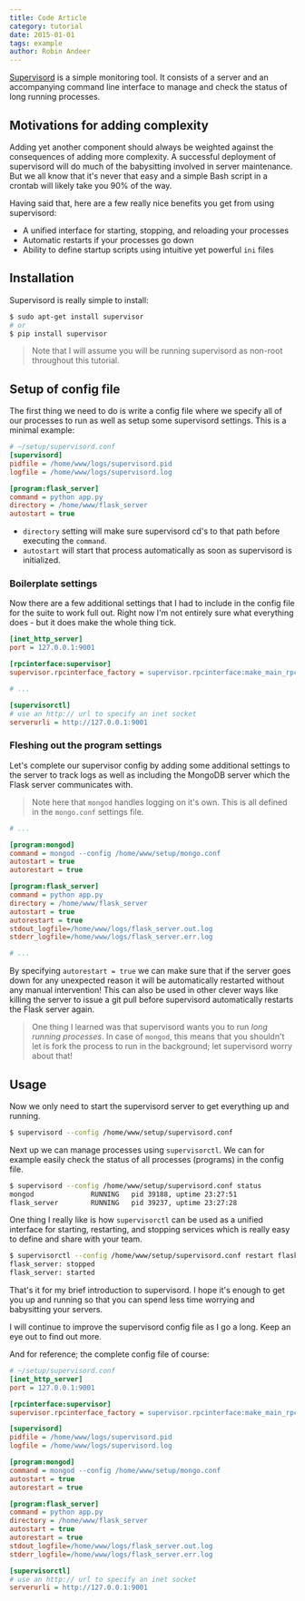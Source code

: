 ```yaml
---
title: Code Article
category: tutorial
date: 2015-01-01
tags: example
author: Robin Andeer
---
```


[Supervisord][supervisord] is a simple monitoring tool. It consists of a server and an accompanying command line interface to manage and check the status of long running processes.

## Motivations for adding complexity
Adding yet another component should always be weighted against the consequences of adding more complexity. A successful deployment of supervisord will do much of the babysitting involved in server maintenance. But we all know that it's never that easy and a simple Bash script in a crontab will likely take you 90% of the way.

Having said that, here are a few really nice benefits you get from using supervisord:

- A unified interface for starting, stopping, and reloading your processes
- Automatic restarts if your processes go down
- Ability to define startup scripts using intuitive yet powerful ``ini`` files

## Installation
Supervisord is really simple to install:

```sh
$ sudo apt-get install supervisor
# or
$ pip install supervisor
```

> Note that I will assume you will be running supervisord as non-root throughout this tutorial.

## Setup of config file
The first thing we need to do is write a config file where we specify all of our processes to run as well as setup some supervisord settings. This is a minimal example:

```ini
# ~/setup/supervisord.conf
[supervisord]
pidfile = /home/www/logs/supervisord.pid
logfile = /home/www/logs/supervisord.log

[program:flask_server]
command = python app.py
directory = /home/www/flask_server
autostart = true
```

- ``directory`` setting will make sure supervisord cd's to that path before executing the ``command``.
- ``autostart`` will start that process automatically as soon as supervisord is initialized.

### Boilerplate settings
Now there are a few additional settings that I had to include in the config file for the suite to work full out. Right now I'm not entirely sure what everything does - but it does make the whole thing tick.

```ini
[inet_http_server]
port = 127.0.0.1:9001

[rpcinterface:supervisor]
supervisor.rpcinterface_factory = supervisor.rpcinterface:make_main_rpcinterface

# ...

[supervisorctl]
# use an http:// url to specify an inet socket
serverurli = http://127.0.0.1:9001
```

### Fleshing out the program settings
Let's complete our supervisor config by adding some additional settings to the server to track logs as well as including the MongoDB server which the Flask server communicates with.

> Note here that ``mongod`` handles logging on it's own. This is all defined in the ``mongo.conf`` settings file.

```ini
# ...

[program:mongod]
command = mongod --config /home/www/setup/mongo.conf
autostart = true
autorestart = true

[program:flask_server]
command = python app.py
directory = /home/www/flask_server
autostart = true
autorestart = true
stdout_logfile=/home/www/logs/flask_server.out.log
stderr_logfile=/home/www/logs/flask_server.err.log

# ...
```

By specifying ``autorestart = true`` we can make sure that if the server goes down for any unexpected reason it will be automatically restarted without any manual intervention! This can also be used in other clever ways like killing the server to issue a git pull before supervisord automatically restarts the Flask server again.

> One thing I learned was that supervisord wants you to run *long running processes*. In case of ``mongod``, this means that you shouldn't let is fork the process to run in the background; let supervisord worry about that!

## Usage
Now we only need to start the supervisord server to get everything up and running.

```sh
$ supervisord --config /home/www/setup/supervisord.conf
```

Next up we can manage processes using ``supervisorctl``. We can for example easily check the status of all processes (programs) in the config file.

```sh
$ supervisord --config /home/www/setup/supervisord.conf status
mongod              RUNNING   pid 39188, uptime 23:27:51
flask_server        RUNNING   pid 39237, uptime 23:27:28
```

One thing I really like is how ``supervisorctl`` can be used as a unified interface for starting, restarting, and stopping services which is really easy to define and share with your team.

```sh
$ supervisorctl --config /home/www/setup/supervisord.conf restart flask_server
flask_server: stopped
flask_server: started
```

That's it for my brief introduction to supervisord. I hope it's enough to get you up and running so that you can spend less time worrying and babysitting your servers.

I will continue to improve the supervisord config file as I go a long. Keep an eye out to find out more.

And for reference; the complete config file of course:

```ini
# ~/setup/supervisord.conf
[inet_http_server]
port = 127.0.0.1:9001

[rpcinterface:supervisor]
supervisor.rpcinterface_factory = supervisor.rpcinterface:make_main_rpcinterface

[supervisord]
pidfile = /home/www/logs/supervisord.pid
logfile = /home/www/logs/supervisord.log

[program:mongod]
command = mongod --config /home/www/setup/mongo.conf
autostart = true
autorestart = true

[program:flask_server]
command = python app.py
directory = /home/www/flask_server
autostart = true
autorestart = true
stdout_logfile=/home/www/logs/flask_server.out.log
stderr_logfile=/home/www/logs/flask_server.err.log

[supervisorctl]
# use an http:// url to specify an inet socket
serverurli = http://127.0.0.1:9001
```


[supervisord]: http://supervisord.org/
[uwsgi]: https://uwsgi-docs.readthedocs.org/en/latest/
